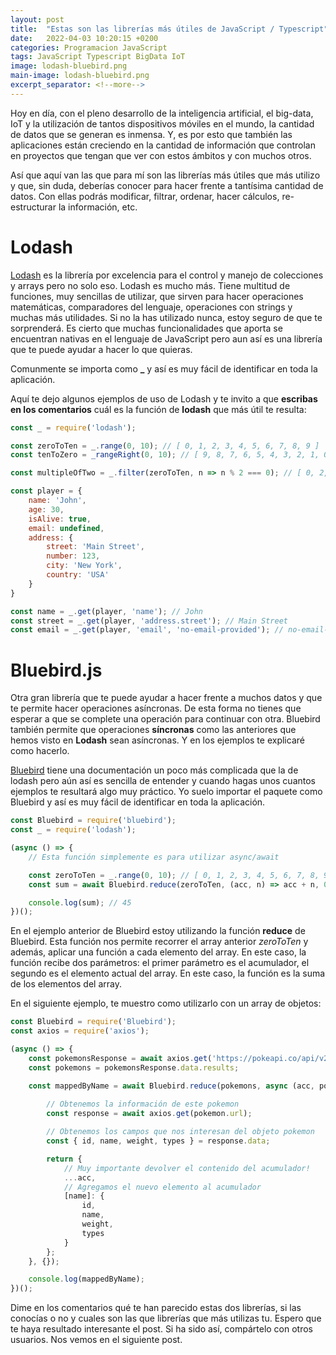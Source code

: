 ```yaml
---
layout: post
title:  "Estas son las librerías más útiles de JavaScript / Typescript"
date:   2022-04-03 10:20:15 +0200
categories: Programacion JavaScript
tags: JavaScript Typescript BigData IoT
image: lodash-bluebird.png
main-image: lodash-bluebird.png
excerpt_separator: <!--more-->
---
```

Hoy en día, con el pleno desarrollo de la inteligencia artificial, el big-data, IoT y la utilización de tantos dispositivos móviles en el mundo, la cantidad de datos que se generan es inmensa. Y, es por esto que también las aplicaciones están creciendo en la cantidad de información que controlan en proyectos que tengan que ver con estos ámbitos y con muchos otros.

Así que aquí van las que para mí son las librerías más útiles que más utilizo y que, sin duda, deberías conocer para hacer frente a tantísima cantidad de datos. Con ellas podrás modificar, filtrar, ordenar, hacer cálculos, re-estructurar la información, etc.

# Lodash
[Lodash](https://lodash.com/) es la librería por excelencia para el control y manejo de colecciones y arrays pero no solo eso. Lodash es mucho más. Tiene multitud de funciones, muy sencillas de utilizar, que sirven para hacer operaciones matemáticas, comparadores del lenguaje, operaciones con strings y muchas más utilidades. Si no la has utilizado nunca, estoy seguro de que te sorprenderá. Es cierto que muchas funcionalidades que aporta se encuentran nativas en el lenguaje de JavaScript pero aun así es una librería que te puede ayudar a hacer lo que quieras.

Comunmente se importa como **_** y así es muy fácil de identificar en toda la aplicación.

Aquí te dejo algunos ejemplos de uso de Lodash y te invito a que **escribas en los comentarios** cuál es la función de **lodash** que más útil te resulta:

```javascript
const _ = require('lodash');

const zeroToTen = _.range(0, 10); // [ 0, 1, 2, 3, 4, 5, 6, 7, 8, 9 ]
const tenToZero = _rangeRight(0, 10); // [ 9, 8, 7, 6, 5, 4, 3, 2, 1, 0 ]

const multipleOfTwo = _.filter(zeroToTen, n => n % 2 === 0); // [ 0, 2, 4, 6, 8 ]

const player = {
	name: 'John',
	age: 30,
	isAlive: true,
	email: undefined,
	address: {
		street: 'Main Street',
		number: 123,
		city: 'New York',
		country: 'USA'
	}
}

const name = _.get(player, 'name'); // John
const street = _.get(player, 'address.street'); // Main Street
const email = _.get(player, 'email', 'no-email-provided'); // no-email-provided

```

# Bluebird.js
Otra gran librería que te puede ayudar a hacer frente a muchos datos y que te permite hacer operaciones asíncronas. De esta forma no tienes que esperar a que se complete una operación para continuar con otra. Bluebird también permite que operaciones **síncronas** como las anteriores que hemos visto en **Lodash** sean asíncronas. Y en los ejemplos te explicaré como hacerlo.

[Bluebird](http://bluebirdjs.com/) tiene una documentación un poco más complicada que la de lodash pero aún así es sencilla de entender y cuando hagas unos cuantos ejemplos te resultará algo muy práctico. Yo suelo importar el paquete como Bluebird y así es muy fácil de identificar en toda la aplicación.

```javascript
const Bluebird = require('bluebird');
const _ = require('lodash');

(async () => {
	// Esta función simplemente es para utilizar async/await

	const zeroToTen = _.range(0, 10); // [ 0, 1, 2, 3, 4, 5, 6, 7, 8, 9 ]
	const sum = await Bluebird.reduce(zeroToTen, (acc, n) => acc + n, 0);

	console.log(sum); // 45
})();
```

En el ejemplo anterior de Bluebird estoy utilizando la función **reduce** de Bluebird. Esta función nos permite recorrer el array anterior *zeroToTen* y además, aplicar una función a cada elemento del array. En este caso, la función recibe dos parámetros: el primer parámetro es el acumulador, el segundo es el elemento actual del array. En este caso, la función es la suma de los elementos del array.

En el siguiente ejemplo, te muestro como utilizarlo con un array de objetos:

```javascript
const Bluebird = require('Bluebird');
const axios = require('axios');

(async () => {
	const pokemonsResponse = await axios.get('https://pokeapi.co/api/v2/pokemon/');
	const pokemons = pokemonsResponse.data.results;

	const mappedByName = await Bluebird.reduce(pokemons, async (acc, pokemon) => {
		
		// Obtenemos la información de este pokemon
		const response = await axios.get(pokemon.url);

		// Obtenemos los campos que nos interesan del objeto pokemon
		const { id, name, weight, types } = response.data;

		return {
			// Muy importante devolver el contenido del acumulador!
			...acc,
			// Agregamos el nuevo elemento al acumulador
			[name]: {
			 	id,
				name,
				weight,
				types
			}
		};
	}, {});

	console.log(mappedByName);
})();
```

Dime en los comentarios qué te han parecido estas dos librerías, si las conocías o no y cuales son las que librerías que más utilizas tu. Espero que te haya resultado interesante el post. Si ha sido así, compártelo con otros usuarios. Nos vemos en el siguiente post.
